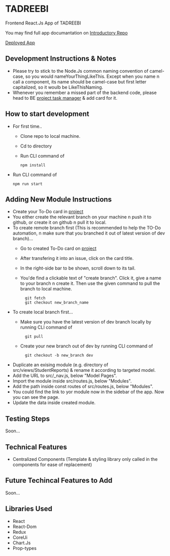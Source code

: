 # TADREEBI

Frontend React.Js App of TADREEBI

You may find full app documantation on [Introductory Repo](https://github.com/Tadreebi/app)

[Deployed App](https://tadreebi.vercel.app/)

## Development Instructions & Notes

- Please try to stick to the Node.Js common naming convention of camel-case, so you would nameYourThingLikeThis. Except when you name n call a component, its name should be camel-case but first letter capitalized, so it woulb be LikeThisNaming.
- Whenever you remember a missed part of the backend code, please head to BE [project task manager](https://github.com/Tadreebi/be/projects/2) & add card for it.

## How to start development

- For first time..
  - Clone repo to local machine.
  - Cd to directory
  - Run CLI command of
  
        npm install
- Run CLI command of

      npm run start

## Adding New Module Instructions

- Create your To-Do card in [project](https://github.com/Tadreebi/fe/projects/1)
- You either create the relevant branch on your machine n push it to github, or create it on github n pull it to local.
- To create remote branch first (This is recommended to help the TO-Do automation, n make sure that you branched it out of latest version of dev branch)...
  - Go to created To-Do card on [project](https://github.com/Tadreebi/fe/projects/1)
  - After transfering it into an issue, click on the card title.
  - In the right-side bar to be shown, scroll down to its tail.
  - You'de find a clickable text of "create branch". Click it, give a name to your branch n create it. Then use the given command to pull the branch to local machine.

          git fetch
          git checkout new_branch_name
- To create local branch first...
  - Make sure you have the latest version of dev branch locally by running CLI command of

          git pull
  - Create your new branch out of dev by running CLI command of

          git checkout -b new_branch dev
- Duplicate an exising module (e.g. directory of src/views/StudentReports) & rename it according to targeted model.
- Add the URL to src/_nav.js, below "Model Pages".
- Import the module inside src/routes.js, below "Modules".
- Add the path inside const routes of src/routes.js, below "Modules".
- You could find the link to yor module now in the sidebar of the app. Now you can see the page.
- Update the data inside created module.

## Testing Steps

Soon...

## Technical Features

- Centralized Components (Template & styling library only called in the components for ease of replacement)

## Future Techincal Features to Add

Soon...

## Libraries Used

- React
- React-Dom
- Redux
- CoreUi
- Chart.Js
- Prop-types

